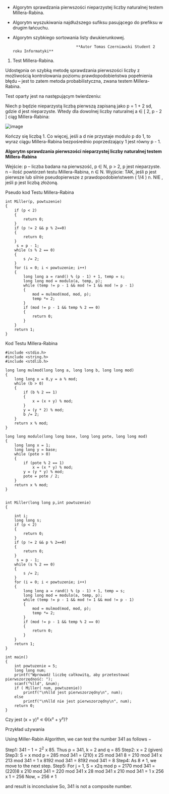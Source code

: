  - Algorytm sprawdzania pierwszości nieparzystej liczby naturalnej testem Millera-Rabina.
 
 - Algorytm wyszukiwania najdłuższego sufiksu pasującego do prefiksu w drugim łańcuchu. 
 
 - Algorytm szybkiego sortowania listy dwukierunkowej.


                                   **Autor Tomas Czerniawski Student 2 roku Informatyki**

 1. Test Millera-Rabina.

 Udostępnia on szybką metodę sprawdzania pierwszości liczby z możliwością kontrolowania poziomu prawdopodobieństwa popełnienia błędu – jest to zatem metoda probabilistyczna, zwana testem Millera-Rabina.
 
 Test oparty jest na następującym twierdzeniu:

Niech p  będzie nieparzystą liczbą pierwszą zapisaną jako p  = 1 + 2 sd, gdzie d  jest nieparzyste. Wtedy dla dowolnej liczby naturalnej a   ∈  [ 2, p  - 2 ] ciąg Millera-Rabina:

![image](https://user-images.githubusercontent.com/115027239/213917422-74d4e27d-0921-4c04-bc49-23caa3f6a773.png)

Kończy się liczbą 1. Co więcej, jeśli a d  nie przystaje modulo p  do 1, to wyraz ciągu Millera-Rabina bezpośrednio poprzedzający 1 jest równy p  - 1.

**Algorytm sprawdzania pierwszości nieparzystej liczby naturalnej testem Millera-Rabina**

Wejście:
p	 –  	liczba badana na pierwszość, p  ∈ N, p  > 2, p  jest nieparzyste.
n	 –	ilość powtórzeń testu Millera-Rabina, n  ∈ N.
Wyjście:
TAK, jeśli p  jest pierwsze lub silnie pseudopierwsze z prawdopodobieństwem ( 1/4 ) n.
NIE , jeśli p  jest liczbą złożoną.



Pseudo kod Testu Millera-Rabina

```
int Miller(p, powtuzenie)
{
    if (p < 2)
    {
        return 0;
    }
    if (p != 2 && p % 2==0)
    {
        return 0;
    }
     s = p - 1;
    while (s % 2 == 0)
    {
        s /= 2;
    }
    for (i = 0; i < powtuzenie; i++)
    {
        long long a = rand() % (p - 1) + 1, temp = s;
        long long mod = modulo(a, temp, p);
        while (temp != p - 1 && mod != 1 && mod != p - 1)
        {
            mod = mulmod(mod, mod, p);
            temp *= 2;
        }
        if (mod != p - 1 && temp % 2 == 0)
        {
            return 0;
        }
    }
    return 1;
}
```

Kod Testu Millera-Rabina

```
#include <stdio.h>
#include <string.h>
#include <stdlib.h>

long long mulmod(long long a, long long b, long long mod)
{
    long long x = 0,y = a % mod;
    while (b > 0)
    {
        if (b % 2 == 1)
        {    
            x = (x + y) % mod;
        }
        y = (y * 2) % mod;
        b /= 2;
    }
    return x % mod;
}

long long modulo(long long base, long long pote, long long mod)
{
    long long x = 1;
    long long y = base;
    while (pote > 0)
    {
        if (pote % 2 == 1)
            x = (x * y) % mod;
        y = (y * y) % mod;
        pote = pote / 2;
    }
    return x % mod;
}
 

int Miller(long long p,int powtuzenie)
{
 
    int i;
    long long s;
    if (p < 2)
    {
        return 0;
    }
    if (p != 2 && p % 2==0)
    {
        return 0;
    }
     s = p - 1;
    while (s % 2 == 0)
    {
        s /= 2;
    }
    for (i = 0; i < powtuzenie; i++)
    {
        long long a = rand() % (p - 1) + 1, temp = s;
        long long mod = modulo(a, temp, p);
        while (temp != p - 1 && mod != 1 && mod != p - 1)
        {
            mod = mulmod(mod, mod, p);
            temp *= 2;
        }
        if (mod != p - 1 && temp % 2 == 0)
        {
            return 0;
        }
    }
    return 1;
}

int main()
{
    int powtuzenie = 5;
    long long num;
    printf("Wprowadź liczbę całkowitą, aby przetestować pierwszorzędność: ");
    scanf("%lld", &num);
    if ( Miller( num, powtuzenie))
        printf("\n%lld jest pierwszorzędny\n", num);
    else
        printf("\n%lld nie jest pierwszorzędny\n", num);
    return 0;
}
```
Czy jest (x + y)² ∊ Θ(x² + y²)?

Przykład używania

Using Miller-Rabin Algorithm, we can test the number 341 as follows −

 Step1: $341 − 1 = 2^2$ x 85. Thus p = 341, k = 2 and q = 85
Step2: x = 2 (given)
Step3: S = x mod p
         = 285 mod 341 = (210) x 25 mod 341 8
         = 210 mod 341 x 213 mod 341
         = 1 x 8192 mod 341 = 8192 mod 341
         = 8
Step4: As 8 ≠ 1, we move to the next step.
Step5: For j = 1, S = x2q mod p
         = 2170 mod 341 = (220)8 x 210 mod 341
         = 220 mod 341 x 28 mod 341 x 210 mod 341
         = 1 x 256 x 1 = 256
Now, = 256 ≠ 1

and result is inconclusive
So, 341 is not a composite number.

